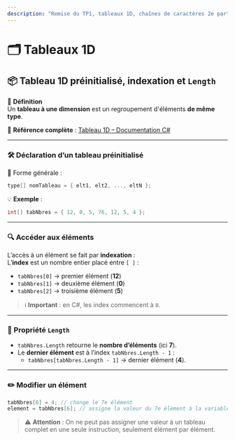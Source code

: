 ```yaml
---
description: "Remise du TP1, tableaux 1D, chaînes de caractères 2e partie"
---
```


# 🗂️ Tableaux 1D

## 📦 Tableau 1D préinitialisé, indexation et `Length`

🔹 **Définition**  
Un **tableau à une dimension** est un regroupement d'éléments **de même type**.

📎 **Référence complète** : [Tableau 1D – Documentation C#](https://info.cegepmontpetit.ca/notions-csharp/documentation/tableau/tableau-1d)

---

### 🛠️ Déclaration d’un tableau préinitialisé

📌 Forme générale :  
```csharp
type[] nomTableau = { elt1, elt2, ..., eltN };
```

💡 **Exemple** :  
```csharp
int[] tabNbres = { 12, 0, 5, 76, 12, 5, 4 };
```

---

### 🔍 Accéder aux éléments

L’accès à un élément se fait par **indexation** :  
L’**index** est un nombre entier placé entre `[ ]` :

- `tabNbres[0]` → premier élément (**12**)  
- `tabNbres[1]` → deuxième élément (**0**)  
- `tabNbres[2]` → troisième élément (**5**)  

> ℹ️ **Important** : en C#, les index commencent à `0`.

---

### 📏 Propriété `Length`

- `tabNbres.Length` retourne le **nombre d’éléments** (ici **7**).
- Le **dernier élément** est à l’index `tabNbres.Length - 1` :
  - `tabNbres[tabNbres.Length - 1]` → dernier élément (**4**).

---

### ✏️ Modifier un élément

```csharp
tabNbres[6] = 4; // change le 7e élément
element = tabNbres[6]; // assigne la valeur du 7e élément à la variable "element"
```

> ⚠️ **Attention** : On ne peut pas assigner une valeur à un tableau complet en une seule instruction, seulement élément par élément.
